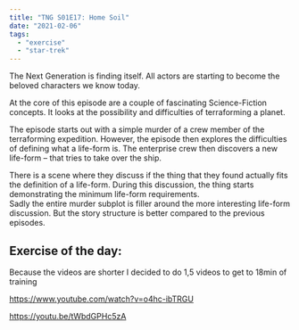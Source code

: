 ```yaml
---
title: "TNG S01E17: Home Soil"
date: "2021-02-06"
tags: 
  - "exercise"
  - "star-trek"
---
```


The Next Generation is finding itself. All actors are starting to become the beloved characters we know today.

  
At the core of this episode are a couple of fascinating Science-Fiction concepts. It looks at the possibility and difficulties of terraforming a planet.  

The episode starts out with a simple murder of a crew member of the terraforming expedition. However, the episode then explores the difficulties of defining what a life-form is. The enterprise crew then discovers a new life-form – that tries to take over the ship.

  
There is a scene where they discuss if the thing that they found actually fits the definition of a life-form. During this discussion, the thing starts demonstrating the minimum life-form requirements.  
Sadly the entire murder subplot is filler around the more interesting life-form discussion. But the story structure is better compared to the previous episodes.

## Exercise of the day:

Because the videos are shorter I decided to do 1,5 videos to get to 18min of training

https://www.youtube.com/watch?v=o4hc-ibTRGU

https://youtu.be/tWbdGPHc5zA
